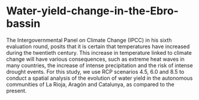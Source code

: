 # Water-yield-change-in-the-Ebro-bassin
The Intergovernmental Panel on Climate Change (IPCC) in his sixth evaluation round, posits that it is certain that temperatures have increased during the twentieth century. This increase in temperature linked to climate change will have various consequences, such as extreme heat waves in many countries, the increase of intense precipitation and the risk of intense drought events. For this study, we use RCP scenarios 4.5, 6.0 and 8.5 to conduct a spatial analysis of the evolution of water yield in the autonomous communities of La Rioja, Aragón and Catalunya, as compared to the present.
